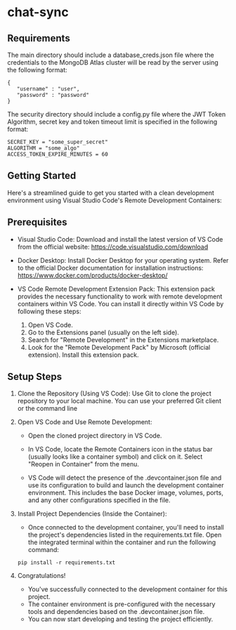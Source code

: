 # chat-sync

## Requirements 
The main directory should include a database_creds.json file where the credentials to the MongoDB Atlas cluster will be read by the server using the following format: 
```
{
   "username" : "user",
   "password" : "password"
}
```

The security directory should include a config.py file where the JWT Token Algorithm, secret key and token timeout limit is specified in the following format: 

```
SECRET_KEY = "some_super_secret"  
ALGORITHM = "some_algo"  
ACCESS_TOKEN_EXPIRE_MINUTES = 60 
```


## Getting Started 
Here's a streamlined guide to get you started with a clean development environment using Visual Studio Code's Remote Development Containers:

## Prerequisites 
- Visual Studio Code: Download and install the latest version of VS Code from the official website: https://code.visualstudio.com/download
- Docker Desktop: Install Docker Desktop for your operating system. Refer to the official Docker documentation for installation instructions: https://www.docker.com/products/docker-desktop/ 
- VS Code Remote Development Extension Pack: This extension pack provides the necessary functionality to work with remote development containers within VS Code. You can install it directly within VS Code by following these steps:

   1. Open VS Code.
   2. Go to the Extensions panel (usually on the left side).
   3. Search for "Remote Development" in the Extensions marketplace.
   4. Look for the "Remote Development Pack" by Microsoft (official extension). Install this extension pack.

## Setup Steps 
   1. Clone the Repository (Using VS Code): Use Git to clone the project repository to your local machine. You can use your preferred Git client or the command line
   2. Open VS Code and Use Remote Development:

      - Open the cloned project directory in VS Code.

      - In VS Code, locate the Remote Containers icon in the status bar (usually looks like a container symbol) and click on it. Select "Reopen in Container" from the menu.

      - VS Code will detect the presence of the .devcontainer.json file and use its configuration to build and launch the development container environment. This includes the base Docker image, volumes, ports, and any other configurations specified in the file.
   3. Install Project Dependencies (Inside the Container):
      - Once connected to the development container, you'll need to install the project's dependencies listed in the requirements.txt file. Open the integrated terminal within the container and run the following command:
      ```
      pip install -r requirements.txt
      ```
   4. Congratulations! 
      - You've successfully connected to the development container for this project. 
      - The container environment is pre-configured with the necessary tools and dependencies based on the .devcontainer.json file. 
      - You can now start developing and testing the project efficiently.





